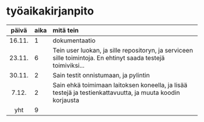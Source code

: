# työaikakirjanpito

| päivä | aika | mitä tein  |
| :----:|:-----| :-----|
| 16.11.| 1    | dokumentaatio|
| 23.11.| 6    | Tein user luokan, ja sille repositoryn, ja serviceen sille toimintoja. En ehtinyt saada testejä toimiviksi... |
| 30.11.| 2    | Sain testit onnistumaan, ja pylintin |
| 7.12.| 2    | Sain ehkä toimimaan laitoksen koneella, ja lisää testejä ja testienkattavuutta, ja muuta koodin korjausta |
| yht   | 9    |
